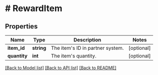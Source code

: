 # # RewardItem

## Properties

Name | Type | Description | Notes
------------ | ------------- | ------------- | -------------
**item_id** | **string** | The item&#39;s ID in partner system. | [optional]
**quantity** | **int** | The item&#39;s quantity. | [optional]

[[Back to Model list]](../../README.md#models) [[Back to API list]](../../README.md#endpoints) [[Back to README]](../../README.md)

